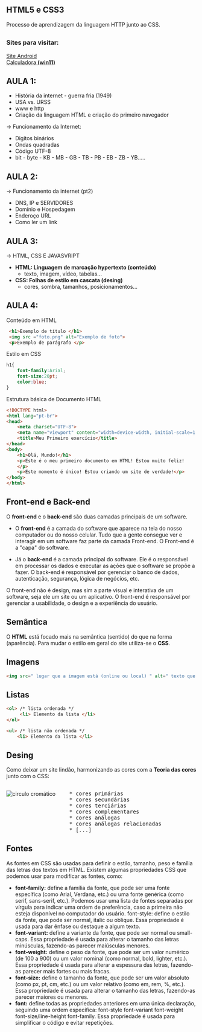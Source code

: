 ## HTML5 e CSS3
 Processo de aprendizagem da linguagem HTTP junto ao CSS.
##

### Sites para visitar:

<a href="https://m4rrec0s.github.io/HTML5-e-CSS3/Prática/d010/pacote-projeto-d010/#">Site Android</a> <br>
<a href="https://m4rrec0s.github.io/HTML5-e-CSS3/Calculadora/calculadora.html">Calculadora <strong>(win11)</strong></a>

## AULA 1:
* História da internet - guerra fria (1949)
* USA vs. URSS
* www e http
* Criação da linguagem HTML e criação do primeiro navegador

→ Funcionamento da Internet:

* Digitos binários
* Ondas quadradas
* Código UTF-8
* bit - byte - KB - MB - GB - TB - PB - EB - ZB - YB.....

## AULA 2:
→ Funcionamento da internet (pt2)
* DNS, IP e SERVIDORES
* Domínio e Hospedagem
* Enderoço URL
* Como ler um link

## AULA 3:
→ HTML, CSS E JAVASVRIPT

- **HTML: Linguagem de marcação hypertexto (conteúdo)**
   - texto, imagem, vídeo, tabelas...
- **CSS: Folhas de estilo em cascata (desing)**
   - cores, sombra, tamanhos, posicionamentos...

## AULA 4:
Conteúdo em HTML

```html
 <h1>Exemplo de título </h1>
 <img src ="foto.png" alt="Exemplo de foto">
 <p>Exemplo de parágrafo </p>
```

Estilo em CSS


```css
h1{
    font-family:Arial;
    font-size:20pt;
    color:blue;
}
```

Estrutura básica de Documento HTML

```html
<!DOCTYPE html>
<html lang="pt-br">
<head>
    <meta charset="UTF-8">
    <meta name="viewport" content="width=device-width, initial-scale=1.0">
    <title>Meu Primeiro exercício</title>
</head>
<body>
    <h1>Olá, Mundo!</h1>
    <p>Este é o meu primeiro documento em HTML! Estou muito feliz!
    </p>
    <p>Este momento é único! Estou criando um site de verdade!</p>
</body>
</html>
```

## Front-end e Back-end
O **front-end** e o **back-end** são duas camadas principais de um software. 

* O **front-end** é a camada do software que aparece na tela do nosso computador ou do nosso celular. Tudo que a gente consegue ver e interagir em um software faz parte da camada Front-end. O Front-end é a "capa" do software. 

* Já o **back-end** é a camada principal do software. Ele é o responsável em processar os dados e executar as ações que o software se propõe a fazer. O back-end é responsável por gerenciar o banco de dados, autenticação, segurança, lógica de negócios, etc.

O front-end não é design, mas sim a parte visual e interativa de um software, seja ele um site ou um aplicativo. O front-end é responsável por gerenciar a usabilidade, o design e a experiência do usuário.

## Semântica
O **HTML** está focado mais na semântica (sentido) do que na forma (aparência). Para mudar o estilo em geral do site utiliza-se o **CSS**.

## Imagens

```html
<img src=" lugar que a imagem está (online ou local) " alt=" texto que vai aparecer caso a imagem não carregue ">
```

## Listas

```html
<ol> /* lista ordenada */
     <li> Elemento da lista </li>
</ol>

<ul> /* lista não ordenada */
    <li> Elemento da lista </li>
```

## Desing
Como deixar um site lindão, harmonizando as cores com a <strong>Teoria das cores</strong> junto com o CSS:
##
<img align="left" src="https://upload.wikimedia.org/wikipedia/commons/thumb/d/db/RGB_color_wheel_24.svg/180px-RGB_color_wheel_24.svg.png" alt="circulo cromático">
<pre>
    * cores primárias
    * cores secundárias
    * cores terciárias
    * cores complementares
    * cores análogas
    * cores análogas relacionadas
    * [...]
</pre>

##

## Fontes
As fontes em CSS são usadas para definir o estilo, tamanho, peso e família das letras dos textos em HTML. Existem algumas propriedades CSS que podemos usar para modificar as fontes, como:

* <strong>font-family:</strong> define a família da fonte, que pode ser uma fonte específica (como Arial, Verdana, etc.) ou uma fonte genérica (como serif, sans-serif, etc.). Podemos usar uma lista de fontes separadas por vírgula para indicar uma ordem de preferência, caso a primeira não esteja disponível no computador do usuário.
font-style: define o estilo da fonte, que pode ser normal, italic ou oblique. Essa propriedade é usada para dar ênfase ou destaque a algum texto.
* <b>font-variant:</b> define a variante da fonte, que pode ser normal ou small-caps. Essa propriedade é usada para alterar o tamanho das letras minúsculas, fazendo-as parecer maiúsculas menores.
* <b>font-weight:</b> define o peso da fonte, que pode ser um valor numérico (de 100 a 900) ou um valor nominal (como normal, bold, lighter, etc.). Essa propriedade é usada para alterar a espessura das letras, fazendo-as parecer mais fortes ou mais fracas.
* <b>font-size:</b> define o tamanho da fonte, que pode ser um valor absoluto (como px, pt, cm, etc.) ou um valor relativo (como em, rem, %, etc.). Essa propriedade é usada para alterar o tamanho das letras, fazendo-as parecer maiores ou menores.
* <b>font:</b> define todas as propriedades anteriores em uma única declaração, seguindo uma ordem específica: font-style font-variant font-weight font-size/line-height font-family. Essa propriedade é usada para simplificar o código e evitar repetições.
